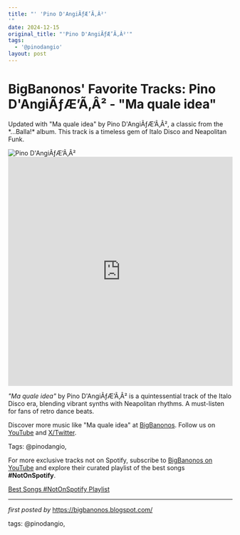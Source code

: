 ```yaml
---
title: "' 'Pino D'AngiÃƒÆ’Ã‚Â²'
'"
date: 2024-12-15
original_title: "'Pino D'AngiÃƒÆ’Ã‚Â²'"
tags:
  - '@pinodangio'
layout: post
---
```

<!-- Post Title -->
<h1 >BigBanonos' Favorite Tracks: Pino D'AngiÃƒÆ’Ã‚Â² - "Ma quale idea"</h1> <!-- Introductory Text -->
<p >Updated with "Ma quale idea" by Pino D'AngiÃƒÆ’Ã‚Â², a classic from the *...Balla!* album. This track is a timeless gem of Italo Disco and Neapolitan Funk.</p> <!-- Featured Image -->
<div > <img src="https://djmag.com/sites/default/files/styles/djm_23_1005x565/public/2024-07/Pino-D-Angio-obituary-the-age-of-love.jpg.webp?itok=D_kj_nVL46783454" alt="Pino D'AngiÃƒÆ’Ã‚Â²" />
</div> <!-- YouTube Video Embed -->
<div > <iframe width="100%" height="514" src="https://www.youtube.com/embed/hg9gvz5n614" title="Pino D'AngiÃƒÆ’Ã‚Â² - Ma quale idea (1981) HQ" frameborder="0" allow="accelerometer; autoplay; clipboard-write; encrypted-media; gyroscope; picture-in-picture; web-share" referrerpolicy="strict-origin-when-cross-origin" allowfullscreen></iframe>
</div> <!-- Song Information -->
<div > <p><em>"Ma quale idea"</em> by Pino D'AngiÃƒÆ’Ã‚Â² is a quintessential track of the Italo Disco era, blending vibrant synths with Neapolitan rhythms. A must-listen for fans of retro dance beats.</p>
</div> <!-- Footer Links -->
<div > <p>Discover more music like "Ma quale idea" at <a href="https://bigbanonos.blogspot.com/" target="_blank">BigBanonos</a>. Follow us on <a href="https://www.youtube.com/@BigBanonos" target="_blank">YouTube</a> and <a href="https://x.com/bigbanonos" target="_blank">X/Twitter</a>.</p>
</div> <!-- Tags -->
<p >Tags: @pinodangio,</p>


<!--Subscribe and Playlist Links-->
<div>
    <p>For more exclusive tracks not on Spotify, subscribe to <a href="https://www.youtube.com/@BigBanonos" target="_blank">BigBanonos on YouTube</a> and explore their curated playlist of the best songs <strong>#NotOnSpotify</strong>.</p>
    <p><a href="https://www.youtube.com/playlist?list=PLtuNtuTatqI0kFahUCbtbfenC_ET5O_tr" target="_blank">Best Songs #NotOnSpotify Playlist<br /></a></p></div>

<hr />

<p><em>first posted by</em> <a href="https://bigbanonos.blogspot.com/" rel="noopener" target="_new">https://bigbanonos.blogspot.com/</a></p>

<p>tags: @pinodangio,</p>
